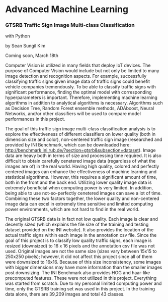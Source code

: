 # Advanced Machine Learning
### GTSRB Traffic Sign Image Multi-class Classification
with Python

by Sean Sungil Kim

Coming soon, March 18th

Computer Vision is utilized in many fields that deploy IoT devices. The purpose of Computer Vision would include but not only be limited to many image detection and recognition aspects. For example, successfully classifying traffic signs given image data of traffic signs could benefit vehicle companies tremendously. To be able to classify traffic signs with significant performance, finding the optimal model with corresponding hyperparameters is important. Therefore, implementing machine learning algorithms in addition to analytical algorithms is necessary. Algorithms such as Decision Tree, Random Forest ensemble methods, ADAboost, Neural Networks, and/or other classifiers will be used to compare model performances in this project.

The goal of this traffic sign image multi-class classification analysis is to explore the effectiveness of different classifiers on lower quality (both in dimension size and color), non-centered traffic sign image (researched and provided by INI Benchmark, which can be downloaded here: http://benchmark.ini.rub.de/?section=gtsrb&subsection=dataset). Image data are heavy both in terms of size and processing time required. It is also difficult to obtain carefully cenetered image data (regardless of what the images are of) in the real world. Having high quality, colored and perfectly centered images can enhance the effectiveness of machine learning and statistical algorithms. However, this requires a significant amount of time, both in the front and the back end. Utilizing lower quality image data is extremely beneficial when computing power is very limited. In addition, being able to use not-so-perfectly cenetered images can save a lot of time. Combining these two factors together, the lower quality and non-centered image data can excel in extremely time sensitive and limited computing power environments, which are not hard to find in the real world.

The original GTSRB data is in fact not low quality. Each image is clear and decently sized (which explains the file size of the training and testing dataset provided on the INI website). It also provides the location of the actual traffic signs within each image in the annotation csv file. Since the goal of this project is to classify low quality traffic signs, each image is resized (downsized) to 16 x 16 pixels and the annotation csv file was not used. Original images are not the same size (sizes vary between 15x15 to 250x250 pixels); however, it did not affect this project since all of them were downsized to 16x16. Because of this size inconsistency, some images with bigger dimensions may have more information than the smaller images post downsizing. The INI Benchmark also provides HOG and haar-like precomputed features. These were not utilized in this project. Everything was started from scratch. Due to my personal limited computing power and time, only the GTSRB training set was used in this project. In the training data alone, there are 39,209 images and total 43 classes.
